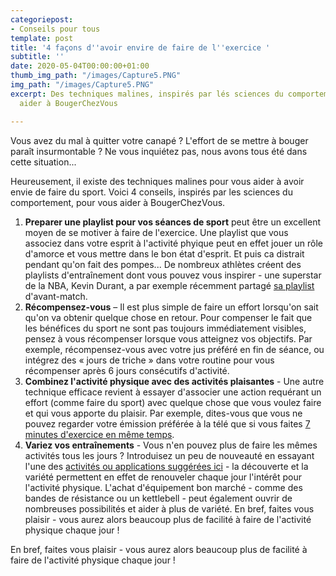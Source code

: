 ```yaml
---
categoriepost:
- Conseils pour tous
template: post
title: '4 façons d''avoir envire de faire de l''exercice '
subtitle: ''
date: 2020-05-04T00:00:00+01:00
thumb_img_path: "/images/Capture5.PNG"
img_path: "/images/Capture5.PNG"
excerpt: Des techniques malines, inspirés par lés sciences du comportement, pour vous
  aider à BougerChezVous

---
```

Vous avez du mal à quitter votre canapé ? L'effort de se mettre à bouger paraît insurmontable ? Ne vous inquiétez pas, nous avons tous été dans cette situation... 

Heureusement, il existe des techniques malines pour vous aider à avoir envie de faire du sport. Voici 4 conseils, inspirés par les sciences du comportement, pour vous aider à BougerChezVous. 

1. **Preparer une playlist pour vos séances de sport** peut être un excellent moyen de se motiver à faire de l'exercice. Une playlist que vous associez dans votre esprit à l'activité phyique peut en effet jouer un rôle d'amorce et vous mettre dans le bon état d'esprit. Et puis ca distrait pendant qu'on fait des pompes... De nombreux athlètes créent des playlists d'entraînement dont vous pouvez vous inspirer - une superstar de la NBA, Kevin Durant, a par exemple récemment partagé [sa playlist](https://music.apple.com/ca/playlist/kevin-durants-nikeconnect-playlist/pl.c29e39249eec43f7bf2dd5c7d0146ed1) d'avant-match. 
2. **Récompensez-vous** – Il est plus simple de faire un effort lorsqu'on sait qu'on va obtenir quelque chose en retour. Pour compenser le fait que les bénéfices du sport ne sont pas toujours immédiatement visibles, pensez à vous récompenser lorsque vous atteignez vos objectifs. Par exemple, récompensez-vous avec votre jus préféré en fin de séance, ou intégrez des « jours de triche » dans votre routine pour vous récompenser après 6 jours consécutifs d'activité. 
3. **Combinez l'activité physique avec des activités plaisantes** - Une autre technique efficace revient à essayer d'associer une action requérant un effort (comme faire du sport) avec quelque chose que vous voulez faire et qui vous apporte du plaisir. Par exemple, dites-vous que vous ne pouvez regarder votre émission préférée à la télé que si vous faites [7 minutes d'exercice en même temps](https://bougezchezvous.fr/posts/d%C3%A9fi-7-minutes-d-exercice-par-jour/). 
4. **Variez vos entraînements** - Vous n'en pouvez plus de faire les mêmes activités tous les jours ? Introduisez un peu de nouveauté en essayant l'une des [activités ou applications suggérées ici](https://bougezchezvous.fr/blog/) - la découverte et la variété permettent en effet de renouveler chaque jour l'intérêt pour l'activité physique. L'achat d'équipement bon marché - comme des bandes de résistance ou un kettlebell - peut également ouvrir de nombreuses possibilités et aider à plus de variété. En bref, faites vous plaisir - vous aurez alors beaucoup plus de facilité à faire de l'activité physique chaque jour !

En bref, faites vous plaisir - vous aurez alors beaucoup plus de facilité à faire de l'activité physique chaque jour !